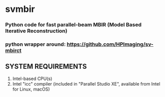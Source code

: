 # svmbir


### Python code for fast parallel-beam MBIR (Model Based Iterative Reconstruction) 
### python wrapper around: https://github.com/HPImaging/sv-mbirct

## SYSTEM REQUIREMENTS

1. Intel-based CPU(s)
2. Intel "icc" compiler (included in "Parallel Studio XE", available from Intel for Linux, macOS)

